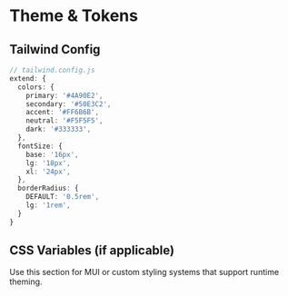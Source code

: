 # Theme & Tokens

## Tailwind Config
```ts
// tailwind.config.js
extend: {
  colors: {
    primary: '#4A90E2',
    secondary: '#50E3C2',
    accent: '#FF6B6B',
    neutral: '#F5F5F5',
    dark: '#333333',
  },
  fontSize: {
    base: '16px',
    lg: '18px',
    xl: '24px',
  },
  borderRadius: {
    DEFAULT: '0.5rem',
    lg: '1rem',
  }
}
```

## CSS Variables (if applicable)
Use this section for MUI or custom styling systems that support runtime theming.

